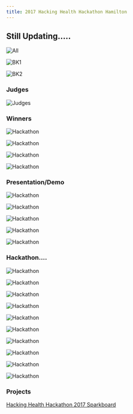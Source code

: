 ```yaml
---
title: 2017 Hacking Health Hackathon Hamilton
---
```

## Still Updating.....


![All](/newsletter/img/hackathon/hackathon2017/img-hackathon2017all.png "All")

![BK1](/newsletter/img/hackathon/hackathon2017/img-hh1.png "BK1")

![BK2](/newsletter/img/hackathon/hackathon2017/img-hh2.png "BK2")

### Judges

![Judges](/newsletter/img/hackathon/hackathon2017/img-judges.png "Judges")


### Winners

![Hackathon](/newsletter/img/hackathon/hackathon2017/img-w2.png "Hackathong")

![Hackathon](/newsletter/img/hackathon/hackathon2017/img-w1.png "Hackathon")

![Hackathon](/newsletter/img/hackathon/hackathon2017/img-w4.png "Hackathon")

![Hackathon](/newsletter/img/hackathon/hackathon2017/img-w3.png "Hackathon")


### Presentation/Demo

![Hackathon](/newsletter/img/hackathon/hackathon2017/img-p2.png "Hackathon")

![Hackathon](/newsletter/img/hackathon/hackathon2017/img-p3.png "Hackathon")

![Hackathon](/newsletter/img/hackathon/hackathon2017/img-p4.png "Hackathon")

![Hackathon](/newsletter/img/hackathon/hackathon2017/img-p5.png "Hackathon")

![Hackathon](/newsletter/img/hackathon/hackathon2017/img-p6.png "Hackathon")



### Hackathon....

![Hackathon](/newsletter/img/hackathon/hackathon2017/img-p1.png "Hackathon")

![Hackathon](/newsletter/img/hackathon/hackathon2017/img-v0.png "Hackathon")

![Hackathon](/newsletter/img/hackathon/hackathon2017/img-v1.png "Hackathon")

![Hackathon](/newsletter/img/hackathon/hackathon2017/img-v2.png "Hackathon")

![Hackathon](/newsletter/img/hackathon/hackathon2017/img-v3.png "Hackathon")

![Hackathon](/newsletter/img/hackathon/hackathon2017/img-v4.png "Hackathon")

![Hackathon](/newsletter/img/hackathon/hackathon2017/img-v5.png "Hackathon")

![Hackathon](/newsletter/img/hackathon/hackathon2017/img-v6.png "Hackathon")

![Hackathon](/newsletter/img/hackathon/hackathon2017/img-v7.png "Hackathon")

![Hackathon](/newsletter/img/hackathon/hackathon2017/img-v8.png "Hackathon")



### Projects

<html>
  <a href="https://hhhamilton2017.sparkboard.com/">Hacking Health Hackathon 2017 Sparkboard</a>
</html>



